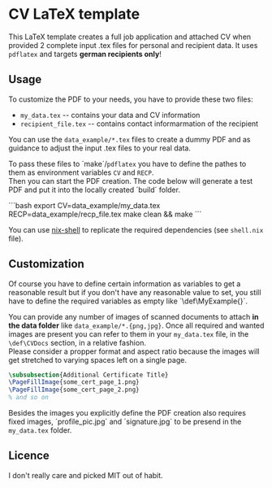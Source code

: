# CV LaTeX template

This LaTeX template creates a full job application and attached CV when provided
2 complete input .tex files for personal and recipient data.
It uses `pdflatex` and targets **german recipients only**!

## Usage

To customize the PDF to your needs, you have to provide these two files:
* `my_data.tex` -- contains your data and CV information
* `recipient_file.tex` -- contains contact informarmation of the recipient

You can use the `data_example/*.tex` files to create a dummy PDF
and as guidance to adjust the input .tex files to your real data.

To pass these files to ´make´/`pdflatex` you have to define the pathes to them
as environment variables `CV` and `RECP`.  
Then you can start the PDF creation. The code below will generate a test PDF and
put it into the locally created ´build´ folder.

´´´bash
export CV=data_example/my_data.tex RECP=data_example/recp_file.tex
make clean && make
´´´

You can use [nix-shell](https://nixos.org/manual/nix/stable/command-ref/nix-shell.html)
to replicate the required dependencies (see `shell.nix` file).

## Customization

Of course you have to define certain information as variables to get a reasonable
result but if you don't have any reasonable value to set, you still have to
define the required variables as empty like ´\def\MyExample{}´.

You can provide any number of images of scanned documents to attach **in the data folder**
like `data_example/*.{png,jpg}`.
Once all required and wanted images are present you can refer to them in your
`my_data.tex` file, in the `\def\CVDocs` section, in a relative fashion.  
Please consider a propper format and aspect ratio because the images will get
stretched to varying spaces left on a single page.

```tex
\subsubsection{Additional Certificate Title}
\PageFillImage{some_cert_page_1.png}
\PageFillImage{some_cert_page_2.png}
% and so on
```

Besides the images you explicitly define the PDF creation also requires fixed
images, ´profile_pic.jpg´ and ´signature.jpg´ to be presend in the `my_data.tex`
folder.

## Licence

I don't really care and picked MIT out of habit.
